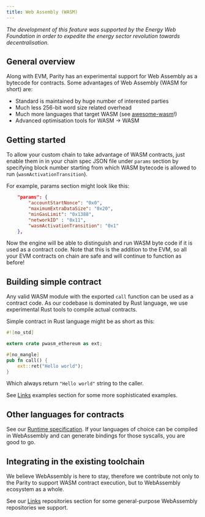 ```yaml
---
title: Web Assembly (WASM)
---
```

_The development of this feature was supported by the Energy Web Foundation in order to expedite the energy sector revolution towards decentralisation._

## General overview

Along with EVM, Parity has an experimental support for Web Assembly as a bytecode for contracts. Some advantages of Web Assembly (WASM for short) are:

- Standard is maintained by huge number of interested parties
- Much less 256-bit word size related overhead
- Much more languages that target WASM (see [awesome-wasm](https://github.com/mbasso/awesome-wasm)!)
- Advanced optimisation tools for WASM -> WASM

## Getting started

To allow your custom chain to take advantage of WASM contracts, just enable them in in your chain spec JSON file under `params` section by specifying block number starting from which WASM bytecode is allowed to run (`wasmActivationTransition`).

For example, params section might look like this:

```json
	"params": {
		"accountStartNonce": "0x0",
		"maximumExtraDataSize": "0x20",
		"minGasLimit": "0x1388",
		"networkID" : "0x11",
		"wasmActivationTransition": "0x1"
	},
```

Now the engine will be able to distinguish and run WASM byte code if it is used as a contract code. Note that this is the addition to the EVM, so all your EVM contracts on chain are safe and will continue to function as before!

## Building simple contract

Any valid WASM module with the exported `call` function can be used as a contract code. As our codebase is dominated by Rust language, we use experimental Rust tools to compile actual contracts.

Simple contract in Rust language might be as short as this:

```rust
#![no_std]

extern crate pwasm_ethereum as ext;

#[no_mangle]
pub fn call() {
    ext::ret("Hello world");
}
```

Which always return `"Hello world"` string to the caller.

See [Links](WebAssembly-Links.md) examples section for some more sophisticated examples.

## Other languages for contracts

See our [Runtime specification](WebAssembly-Runtime.md). If your languages of choice can be compiled in WebAssembly and can generate bindings for those syscalls, you are good to go.

## Integrating in the existing toolchain

We believe WebAssembly is here to stay, therefore we contribute not only to the Parity to support WASM contract execution, but to WebAssembly ecosystem as a whole.

See our [Links](WebAssembly-Links.md) repositories section for some general-purpose WebAssembly repositories we support.
